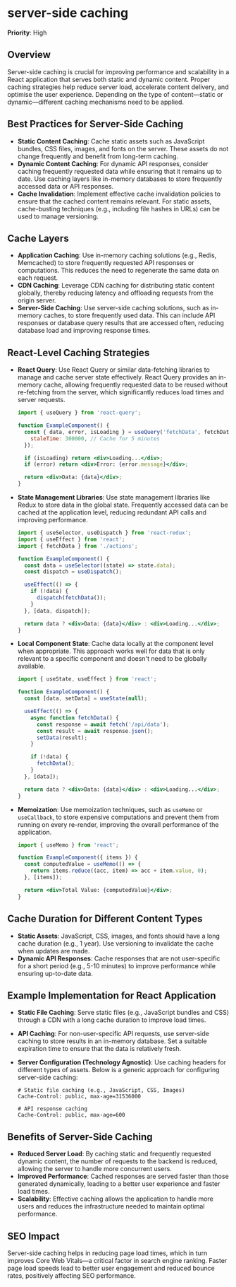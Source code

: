 
# server-side caching

**Priority**: High

## Overview
Server-side caching is crucial for improving performance and scalability in a React application that serves both static and dynamic content. Proper caching strategies help reduce server load, accelerate content delivery, and optimise the user experience. Depending on the type of content—static or dynamic—different caching mechanisms need to be applied.

## Best Practices for Server-Side Caching

- **Static Content Caching**: Cache static assets such as JavaScript bundles, CSS files, images, and fonts on the server. These assets do not change frequently and benefit from long-term caching.
- **Dynamic Content Caching**: For dynamic API responses, consider caching frequently requested data while ensuring that it remains up to date. Use caching layers like in-memory databases to store frequently accessed data or API responses.
- **Cache Invalidation**: Implement effective cache invalidation policies to ensure that the cached content remains relevant. For static assets, cache-busting techniques (e.g., including file hashes in URLs) can be used to manage versioning.

## Cache Layers

- **Application Caching**: Use in-memory caching solutions (e.g., Redis, Memcached) to store frequently requested API responses or computations. This reduces the need to regenerate the same data on each request.
- **CDN Caching**: Leverage CDN caching for distributing static content globally, thereby reducing latency and offloading requests from the origin server.
- **Server-Side Caching**: Use server-side caching solutions, such as in-memory caches, to store frequently used data. This can include API responses or database query results that are accessed often, reducing database load and improving response times.

## React-Level Caching Strategies

- **React Query**: Use React Query or similar data-fetching libraries to manage and cache server state effectively. React Query provides an in-memory cache, allowing frequently requested data to be reused without re-fetching from the server, which significantly reduces load times and server requests.
  ```jsx
  import { useQuery } from 'react-query';

  function ExampleComponent() {
    const { data, error, isLoading } = useQuery('fetchData', fetchDataFunction, {
      staleTime: 300000, // Cache for 5 minutes
    });

    if (isLoading) return <div>Loading...</div>;
    if (error) return <div>Error: {error.message}</div>;

    return <div>Data: {data}</div>;
  }
  ```

- **State Management Libraries**: Use state management libraries like Redux to store data in the global state. Frequently accessed data can be cached at the application level, reducing redundant API calls and improving performance.
  ```jsx
  import { useSelector, useDispatch } from 'react-redux';
  import { useEffect } from 'react';
  import { fetchData } from './actions';

  function ExampleComponent() {
    const data = useSelector((state) => state.data);
    const dispatch = useDispatch();

    useEffect(() => {
      if (!data) {
        dispatch(fetchData());
      }
    }, [data, dispatch]);

    return data ? <div>Data: {data}</div> : <div>Loading...</div>;
  }
  ```

- **Local Component State**: Cache data locally at the component level when appropriate. This approach works well for data that is only relevant to a specific component and doesn't need to be globally available.
  ```jsx
  import { useState, useEffect } from 'react';

  function ExampleComponent() {
    const [data, setData] = useState(null);

    useEffect(() => {
      async function fetchData() {
        const response = await fetch('/api/data');
        const result = await response.json();
        setData(result);
      }

      if (!data) {
        fetchData();
      }
    }, [data]);

    return data ? <div>Data: {data}</div> : <div>Loading...</div>;
  }
  ```

- **Memoization**: Use memoization techniques, such as `useMemo` or `useCallback`, to store expensive computations and prevent them from running on every re-render, improving the overall performance of the application.
  ```jsx
  import { useMemo } from 'react';

  function ExampleComponent({ items }) {
    const computedValue = useMemo(() => {
      return items.reduce((acc, item) => acc + item.value, 0);
    }, [items]);

    return <div>Total Value: {computedValue}</div>;
  }
  ```

## Cache Duration for Different Content Types

- **Static Assets**: JavaScript, CSS, images, and fonts should have a long cache duration (e.g., 1 year). Use versioning to invalidate the cache when updates are made.
- **Dynamic API Responses**: Cache responses that are not user-specific for a short period (e.g., 5-10 minutes) to improve performance while ensuring up-to-date data.

## Example Implementation for React Application

- **Static File Caching**: Serve static files (e.g., JavaScript bundles and CSS) through a CDN with a long cache duration to improve load times.
- **API Caching**: For non-user-specific API requests, use server-side caching to store results in an in-memory database. Set a suitable expiration time to ensure that the data is relatively fresh.
- **Server Configuration (Technology Agnostic)**: Use caching headers for different types of assets. Below is a generic approach for configuring server-side caching:

  ```plaintext
  # Static file caching (e.g., JavaScript, CSS, Images)
  Cache-Control: public, max-age=31536000

  # API response caching
  Cache-Control: public, max-age=600
  ```

## Benefits of Server-Side Caching

- **Reduced Server Load**: By caching static and frequently requested dynamic content, the number of requests to the backend is reduced, allowing the server to handle more concurrent users.
- **Improved Performance**: Cached responses are served faster than those generated dynamically, leading to a better user experience and faster load times.
- **Scalability**: Effective caching allows the application to handle more users and reduces the infrastructure needed to maintain optimal performance.

## SEO Impact
Server-side caching helps in reducing page load times, which in turn improves Core Web Vitals—a critical factor in search engine ranking. Faster page load speeds lead to better user engagement and reduced bounce rates, positively affecting SEO performance.
